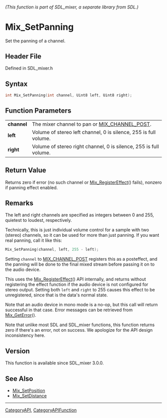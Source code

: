 ###### (This function is part of SDL_mixer, a separate library from SDL.)
# Mix_SetPanning

Set the panning of a channel.

## Header File

Defined in SDL_mixer.h

## Syntax

```c
int Mix_SetPanning(int channel, Uint8 left, Uint8 right);

```

## Function Parameters

|                 |                                                                   |
| --------------- | ----------------------------------------------------------------- |
| **channel**     | The mixer channel to pan or [MIX_CHANNEL_POST](MIX_CHANNEL_POST). |
| **left**        | Volume of stereo left channel, 0 is silence, 255 is full volume.  |
| **right**       | Volume of stereo right channel, 0 is silence, 255 is full volume. |

## Return Value

Returns zero if error (no such channel or
[Mix_RegisterEffect](Mix_RegisterEffect)() fails), nonzero if panning
effect enabled.

## Remarks

The left and right channels are specified as integers between 0 and 255,
quietest to loudest, respectively.

Technically, this is just individual volume control for a sample with two
(stereo) channels, so it can be used for more than just panning. If you
want real panning, call it like this:

```c
Mix_SetPanning(channel, left, 255 - left);
```

Setting `channel` to [MIX_CHANNEL_POST](MIX_CHANNEL_POST) registers this as
a posteffect, and the panning will be done to the final mixed stream before
passing it on to the audio device.

This uses the [Mix_RegisterEffect](Mix_RegisterEffect)() API internally,
and returns without registering the effect function if the audio device is
not configured for stereo output. Setting both `left` and `right` to 255
causes this effect to be unregistered, since that is the data's normal
state.

Note that an audio device in mono mode is a no-op, but this call will
return successful in that case. Error messages can be retrieved from
[Mix_GetError](Mix_GetError)().

Note that unlike most SDL and SDL_mixer functions, this function returns
zero if there's an error, not on success. We apologize for the API design
inconsistency here.

## Version

This function is available since SDL_mixer 3.0.0.

## See Also

- [Mix_SetPosition](Mix_SetPosition)
- [Mix_SetDistance](Mix_SetDistance)

----
[CategoryAPI](CategoryAPI), [CategoryAPIFunction](CategoryAPIFunction)

